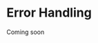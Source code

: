 # Error Handling

Coming soon

<!-- [Custom collaborative types](TODO: custom types) or [custom serializers](TODO: serialization) might have bugs that produce errors or inconsistencies at runtime. These bugs can potentially corrupt the collaborative state forever, so they are best avoided.

Coming soon: how the library handles errors, and advice for recovering from a bug. (First thing to try: refresh the app, so that its state is reloaded from past messages.) -->

<!-- TODO

On sender: user may need to refresh the page, in case you did something with the op locally that wasn't caused by a message (user processes the mesage like anyone else). Bad op won't do anything to anyone, except for partial state ops? Need to avoid saving the errored state; you can recover as long as refresh from a point before the error.

On receiver: WIP. But if it errors during receipt on the sender, it won't get sent.

Versioning?

If one of your collaborative types tries to apply the wrong `ElementSerializer` to a type, it may deserialize to an unexpected value. However, the value will still be consistent on all replicas (including the sender): the user who performs an operation applies it locally by processing the message, just like all other users, and so they will end up with the same deserialized value.

In case of inconsistency: refresh the page, hope that it's not ordering related or that the order will EC eventually.  Need to avoid saving?  Try not to get into this situation (might not be recoverable). -->
